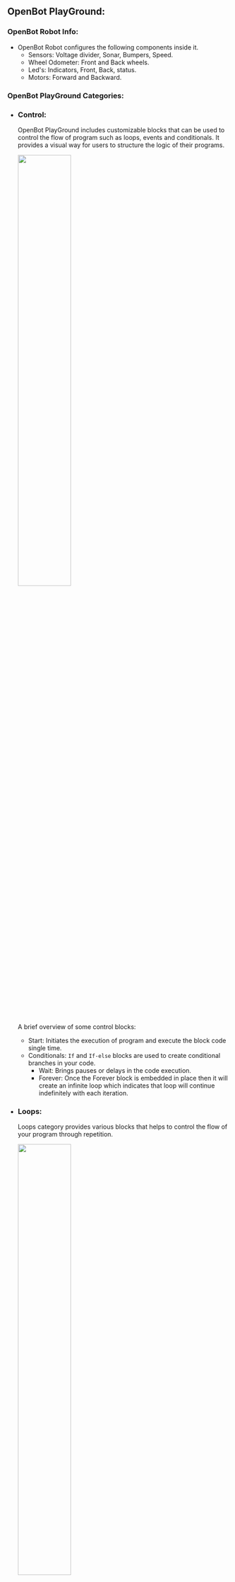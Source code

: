 ## OpenBot PlayGround:

### OpenBot Robot Info:

- OpenBot Robot configures the following components inside it.
    - Sensors: Voltage divider, Sonar, Bumpers, Speed.
    - Wheel Odometer: Front and Back wheels.
    - Led's: Indicators, Front, Back, status.
    - Motors: Forward and Backward.

### OpenBot PlayGround Categories:

- ### Control:

  OpenBot PlayGround includes customizable blocks that can be used to control the flow of program such as loops, events
  and conditionals. It provides a visual way for users to structure the logic of their programs.

    <img src="../../../../docs/images/playground_blockly_newControl.jpg" height="50%" width="50%"/>

  A brief overview of some control blocks:
    - Start: Initiates the execution of program and execute the block code single time.
    - Conditionals: ``If`` and ``If-else`` blocks are used to create conditional branches in your code.
        - Wait: Brings pauses or delays in the code execution.
        - Forever: Once the Forever block is embedded in place then it will create an infinite loop which indicates that
          loop will continue indefinitely with each iteration.

- ### Loops:

  Loops category provides various blocks that helps to control the flow of your program through repetition.

     <img src="../../../../docs/images/Playground_blockly_newLoops.jpg" height="50%" width="50%"/>

  Some loop blocks examples are listed here below:

    - Repeat: The ``Repeat`` block enables you to define the number of iterations for a set of blocks to be executed.
    - While: The ``While`` block continues executing a set of blocks as long as a specified condition remains true.

- ### Operators:

  Operators allow you to perform several operations or calculations within your program. The blocks allow you to build
  complex expressions and conditions according to the requirement.

  <img src="../../../../docs/images/playground_operator_blocks.jpg" height="50%" width="50%"/>

  Here are some common types of operators that you might find in OpenBot PlayGround:

    - Arithmetic: Addition, subtraction, multiplication, division, and other arithmetic operations are available in this
      category.
    - Math Operators: Blocks like "Power," "Square Root," and "Random Fraction" are used to perform more advanced
      mathematical computations.


- ### Variables:

  Variables are used for data storage within your blocks and inside variables category blocks allow you to declare, set,
  change and manipulate variables.The concept of variables in OpenBot PlayGround help you to manage and manipulate data
  in your programs.

  <img src="../../../../docs/images/playground_variable_blocks.jpg" height="50%" width="50%"/>

  Have a look on some Variable block examples:

    - Set: Set Variable block is going to assign a value to a variable.
    - Change: It will help you to modify the value of an existing variable.

- ### Lights:

  Lights are another type of category that is provided by OpenBot PlayGround which helps to make the use of indicators
  and can set the values of brightness dynamically.

<<<<<<< Updated upstream
<img src="../../../../docs/images/playground_light_blocks.png" height="50%" width="50%"/>

=======
<img src="../../../../docs/images/playground_light_blocks.jpg" height="50%" width="50%"/>

> > > > > > > Stashed changes
> > > > > > > Below are some examples:

    - Indicators: Block used to enable indicators by turning them ON/OFF.
    - Brightness: used to set the brightness of tail and head LED by taking dynamic values.

NOTE: Keeping the brightness at zero will make the brightness mode OFF and if the brightness is at the highest point
ie.100 will turn ON the brightness mode.

- ### Controller:

  Certainly! When selecting a mode within the controller block, it will be applied uniformly across all other fragments
  within the OpenBot robot app.

  <img src="../../../../docs/images/playground_controller_blocks.jpg" height="50%" width="50%"/>

  Below are the examples of Controller Block:

    - Switch Controller: It helps you to choose the Controller method by either Gamepad or Phone.
    - Drive Mode: It helps you to switch the Drive Mode by either Joystick or Game or dual.

   <p style="color:yellow ">TIP: If you are selecting Phone as a controller then drive mode automatically sets to dual in robot app irrespective of block chosen drive mode. </p>

- ### Sound:

  Sound Blocks can be utilized to play sound for drive modes and robot static speed.

  <img src="../../../../docs/images/playground_sound_blocks.jpg" height="50%" width="50%"/>

  Let's have some examples:

    - Speed: Helps you to play the sound as slow, medium and fast.
    - Mode: Helps you to play the sound as dual, joystick or game.

- ### Sensors:

  Sensors are the blocks which are going to return different readings for OpenBot condition and environment status .

  <img src="../../../../docs/images/playground_sensors-block.jpg" height="50%" width="50%"/>

  Overview:
    - Phone Sensors: Help to measure Gyroscope,Acceleration, and Magnetic readings at different axis(3-Dimensional).
    - Car Sensors: Help to provide the different readings like Sonar, Speed. Also, it will check if bumper gets collide
      with an obstacle.

- ### Movement:

  As the name suggests it is responsible for the movement of Robot at any speed and in any direction and the speed limit
  is 0-255.

  <img src="../../../../docs/images/playground_movement_blocks.jpg" height="50%" width="50%"/>

  Let's have some examples:

    - Set speed: Helps to set the speed as slow, medium and fast.
    - Move: Helps to make the movement in forward or backward and left or right direction at required speed.

  Key Points:
    - if the left speed value is set lower than the right, the robot will move counterclockwise, or vice versa.
    - If you equalize the left and right speeds, it will move straight.
    - Setting a positive value on the left and a negative value on the right will cause the robot to spin.


- ### Artificial Intelligence(AI):

  OpenBot Playground provides another important category named Artificial Intelligence which further configures many
  features such as Object Tracking, Autopilot, Point Goal Navigation.

  <img src="../../../../docs/images/playground_ai_blocks.jpg" height="50%" width="50%"/>

  Lets understand this concept by some examples of blocks:
    - ``Object Tracking``: Its primary function revolves around detecting objects. This AI fragment allows you to pick
      any
      object for tracking. Depending on your phone's performance, you have the flexibility to choose an object detector
      model. By default, this block comes equipped with the "MobileNetV1-300" model. Additionally, you have the option
      to manually add any model of your choice.
    - ``AutoPilot``: This snippet is also available through OpenBot Playground, utilizing data collection, wherein a
      pre-trained
      dataset (ML model CIL-Mobile-Cmd) is already integrated. Subsequently, the camera fragment is displayed on the
      screen,
      initiating the tracking of the captured path.
    - ``Point Goal Navigation``: The primary objective of this block is to reach a designated point through navigation.
      You can
      configure the forward and left values in 3-dimensional view using the navigation models within it. When the
      project is
      executed on a phone, the point navigation fragment will be displayed on the screen with an Augmented Reality (AR)
      view. Subsequently, the robot will initiate movement until it successfully reaches the goal.

   <p style="color: yellow"> TIP: If you've incorporated an external modal, ensure to enable AutoSync in the playground. This feature will assist you in display newly added model in block and verifying the availability and successful download of the modal in robot app.</p>

- ### Advanced Artificial Intelligence(AI):

  The OpenBotPlayground introduces several advancements, featuring an Advanced Artificial Intelligence (AI) that offers
  modular blocks for detection and autopilot functionality

  <img src="../../../../docs/images/playground_advance_ai_blocks.jpg" height="50%" width="50%"/>

  #### Multiple Detection Block:

    - This advanced module is designed for object tracking, accommodating various classes such as a person, car, book,
      traffic light, etc. The identification of the object is carried out by the integrated AI model. The functionality
      of this module is contingent upon the specified conditions.
    - The block is designed to enable multiple object detections, initializing the process for the specified class. Once
      the chosen class is detected, the robot will execute all tasks outlined in the subsequent 'do' statement. If the
      specified class is not detected within the defined number of continuous frames, the robot will proceed to execute
      the tasks specified in the subsequent ``do`` statement. The block can be use multiple times within the playground
      for different classes as well. 

